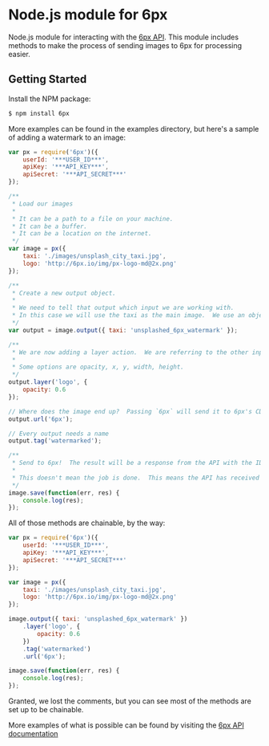 Node.js module for 6px
======================

Node.js module for interacting with the [6px API](http://6px.io). This module includes methods to make the process of sending images to 6px for processing easier.

## Getting Started

Install the NPM package:
```bash
$ npm install 6px
```

More examples can be found in the examples directory, but here's a sample of adding a watermark to an image:
```javascript
var px = require('6px')({
    userId: '***USER_ID***',
    apiKey: '***API_KEY***',
    apiSecret: '***API_SECRET***'
});

/**
 * Load our images
 *
 * It can be a path to a file on your machine.
 * It can be a buffer.
 * It can be a location on the internet.
 */
var image = px({
    taxi: './images/unsplash_city_taxi.jpg',
    logo: 'http://6px.io/img/px-logo-md@2x.png'
});

/**
 * Create a new output object.
 *
 * We need to tell that output which input we are working with.
 * In this case we will use the taxi as the main image.  We use an object, that way we can specify the filename that we want to use.  You do have the option of just putting `false` in there, and 6px will generate a name for you.
 */
var output = image.output({ taxi: 'unsplashed_6px_watermark' });

/**
 * We are now adding a layer action.  We are referring to the other input we defined earlier.
 *
 * Some options are opacity, x, y, width, height.
 */
output.layer('logo', {
    opacity: 0.6
});

// Where does the image end up?  Passing `6px` will send it to 6px's CDN.
output.url('6px');

// Every output needs a name
output.tag('watermarked');

/**
 * Send to 6px!  The result will be a response from the API with the ID.
 *
 * This doesn't mean the job is done.  This means the API has received the request.
 */
image.save(function(err, res) {
    console.log(res);
});
```

All of those methods are chainable, by the way:
```javascript
var px = require('6px')({
    userId: '***USER_ID***',
    apiKey: '***API_KEY***',
    apiSecret: '***API_SECRET***'
});

var image = px({
    taxi: './images/unsplash_city_taxi.jpg',
    logo: 'http://6px.io/img/px-logo-md@2x.png'
});

image.output({ taxi: 'unsplashed_6px_watermark' })
    .layer('logo', {
        opacity: 0.6
    })
    .tag('watermarked')
    .url('6px');

image.save(function(err, res) {
    console.log(res);
});
```
Granted, we lost the comments, but you can see most of the methods are set up to be chainable.

More examples of what is possible can be found by visiting the [6px API documentation](https://github.com/6px-io/6px-api-docs)
